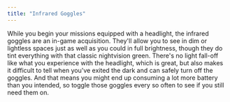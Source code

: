 ```yaml
---
title: "Infrared Goggles"
---
```


While you begin your missions equipped with a headlight, the infrared goggles are an in-game acquisition. They'll allow you to see in dim or lightless spaces just as well as you could in full brightness, though they do tint everything with that classic nightvision green. There's no light fall-off like what you experience with the headlight, which is great, but also makes it difficult to tell when you've exited the dark and can safely turn off the goggles. And that means you might end up consuming a lot more battery than you intended, so toggle those goggles every so often to see if you still need them on.